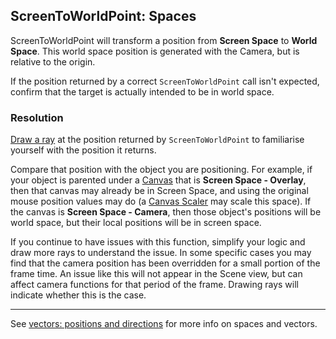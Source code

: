 ## ScreenToWorldPoint: Spaces

ScreenToWorldPoint will transform a position from **Screen Space** to **World Space**.
This world space position is generated with the Camera, but is relative to the origin.

If the position returned by a correct `ScreenToWorldPoint` call isn't expected, confirm that the target is actually intended to be in world space.

### Resolution
[Draw a ray](../../Debugging/Draw%20Functions.md) at the position returned by `ScreenToWorldPoint` to familiarise yourself with the position it returns.

Compare that position with the object you are positioning. For example, if your object is parented under a [Canvas](https://docs.unity3d.com/Packages/com.unity.ugui@latest/index.html?subfolder=/manual/UICanvas.html) that is **Screen Space - Overlay**, then that canvas may already be in Screen Space, and using the original mouse position values may do (a [Canvas Scaler](https://docs.unity3d.com/Packages/com.unity.ugui@latest/index.html?subfolder=/manual/script-CanvasScaler.html) may scale this space).
If the canvas is **Screen Space - Camera**, then those object's positions will be world space, but their local positions will be in screen space.

If you continue to have issues with this function, simplify your logic and draw more rays to understand the issue.
In some specific cases you may find that the camera position has been overridden for a small portion of the frame time. An issue like this will not appear in the Scene view, but can affect camera functions for that period of the frame. Drawing rays will indicate whether this is the case.

---
See [vectors: positions and directions](../Vectors/Positions%20And%20Directions.md) for more info on spaces and vectors.
